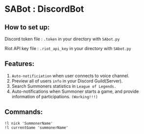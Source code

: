 # SABot : DiscordBot
## How to set up:

Discord token file : `.token` in your directory with `SAbot.py`

Riot API key file : `.riot_api_key` in your directory with `SAbot.py`

## Features:

1. `Auto-notificiation` when user connects to voice channel.
2. Preview all of users `info` in your Discord Guild(Server).
3. Search Summoners statistics in `League of Legends.`
4. Auto-notifications when Summoner starts a game, and provide information of participations. `(Working!!!)`

## Commands:

    !l nick 'SummonerName'
    !l currentGame 'summonerName'
